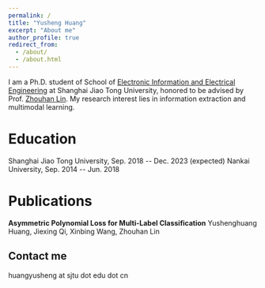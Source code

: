 ```yaml
---
permalink: /
title: "Yusheng Huang"
excerpt: "About me"
author_profile: true
redirect_from: 
  - /about/
  - /about.html
---
```


I am a Ph.D. student of School of [Electronic Information and Electrical Engineering](https://english.seiee.sjtu.edu.cn/) at Shanghai Jiao Tong University, honored to be advised by Prof. [Zhouhan Lin](https://hantek.github.io/). My research interest lies in information extraction and multimodal learning.

Education
======
Shanghai Jiao Tong University, Sep. 2018 -- Dec. 2023 (expected)
Nankai University, Sep. 2014 -- Jun. 2018

Publications
======
**Asymmetric Polynomial Loss for Multi-Label Classification**
Yushenghuang Huang, Jiexing Qi, Xinbing Wang, Zhouhan Lin

Contact me
------
huangyusheng at sjtu dot edu dot cn
